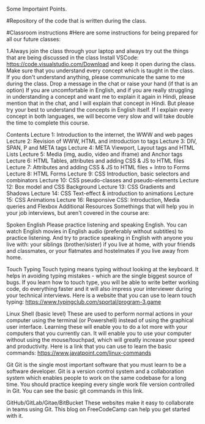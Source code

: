 Some Importaint Points.

#Repository of the code that is written during the class.

#Classroom instructions
#Here are some instructions for being prepared for all our future classes:

1.Always join the class through your laptop and always try out the things that are being discussed in the class
Install VSCode: https://code.visualstudio.com/Download and keep it open during the class.
Make sure that you understand every concept which is taught in the class. If you don't understand anything, please communicate the same to me during the class. Drop a message in the chat or raise your hand (if that is an option)
If you are uncomfortable in English, and if you are really struggling in understanding a concept and want me to explain it again in Hindi, please mention that in the chat, and I will explain that concept in Hindi.
But please try your best to understand the concepts in English itself. If I explain every concept in both languages, we will become very slow and will take double the time to complete this course.

Contents
Lecture 1: Introduction to the internet, the WWW and web pages
Lecture 2: Revision of WWW, HTML and introduction to tags
Lecture 3: DIV, SPAN, P and META tags
Lecture 4: META Viewport, Layout tags and HTML Lists
Lecture 5: Media (img, audio, video and iframe) and Anchor tags
Lecture 6: HTML Tables, attributes and adding CSS & JS to HTML files
Lecture 7: Attributes and adding CSS & JS to HTML files + Intro to Forms
Lecture 8: HTML Forms
Lecture 9: CSS Introduction, basic selectors and combinators
Lecture 10: CSS pseudo-classes and pseudo-elements
Lecture 12: Box model and CSS Background
Lecture 13: CSS Gradients and Shadows
Lecture 14: CSS Text-effect & introduction to animations
Lecture 15: CSS Animations
Lecture 16: Responsive CSS: Introduction, Media queries and Flexbox
Additional Resources
Somethings that will help you in your job interviews, but aren't covered in the course are:

Spoken English
Please practice listening and speaking English. You can watch English movies in English audio (preferably without subtitles) to practice listening. And try to practice speaking in English with anyone you live with: your siblings (brother/sister) if you live at home, with your friends and classmates, or your flatmates and hostelmates if you live away from home.

Touch Typing
Touch typing means typing without looking at the keyboard. It helps in avoiding typing mistakes - which are the single biggest source of bugs. If you learn how to touch type, you will be able to write better working code, do everything faster and it will also impress your interviewer during your technical interviews. Here is a website that you can use to learn touch typing: https://www.typingclub.com/sportal/program-3.game

Linux Shell (basic level)
These are used to perform normal actions in your computer using the terminal (or Powershell) instead of using the graphical user interface. Learning these will enable you to do a lot more with your computers that you currently can. It will enable you to use your computer without using the mouse/touchpad, which will greatly increase your speed and productivity. Here is a link that you can use to learn the basic commands: https://www.javatpoint.com/linux-commands

Git
Git is the single most important software that you must learn to be a software developer. Git is a version control system and a collaboration system which enables people to work on the same codebase for a long time. You should practice keeping every single work file version controlled in Git. You can see the basic git commands in this link.

GitHub/GitLab/Gitae/BitBucket
These websites make it easy to collaborate in teams using Git. This blog on FreeCodeCamp can help you get started with it.
